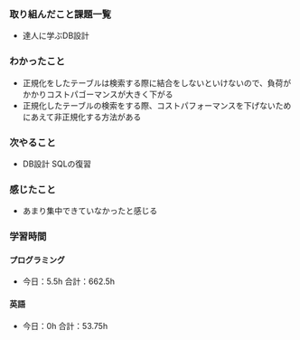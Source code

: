 ### 取り組んだこと課題一覧
- 達人に学ぶDB設計
### わかったこと
- 正規化をしたテーブルは検索する際に結合をしないといけないので、負荷がかかりコストパゴーマンスが大きく下がる
- 正規化したテーブルの検索をする際、コストパフォーマンスを下げないためにあえて非正規化する方法がある
### 次やること
- DB設計  SQLの復習
### 感じたこと
- あまり集中できていなかったと感じる
### 学習時間
#### プログラミング
- 今日：5.5h 合計：662.5h
#### 英語
- 今日：0h 合計：53.75h